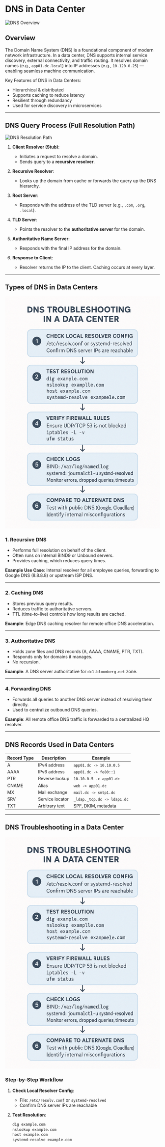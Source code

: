 # DNS in Data Center 

![DNS Overview](./assets/dns-overview.png)

## Overview

The Domain Name System (DNS) is a foundational component of modern network infrastructure. In a data center, DNS supports internal service discovery, external connectivity, and traffic routing. It resolves domain names (e.g., `app01.dc.local`) into IP addresses (e.g., `10.120.0.25`) — enabling seamless machine communication.

Key Features of DNS in Data Centers:
- Hierarchical & distributed
- Supports caching to reduce latency
- Resilient through redundancy
- Used for service discovery in microservices

---

## DNS Query Process (Full Resolution Path)

![DNS Resolution Path](./assets/dns-overview.png)

1. **Client Resolver (Stub)**:
   - Initiates a request to resolve a domain.
   - Sends query to a **recursive resolver**.

2. **Recursive Resolver**:
   - Looks up the domain from cache or forwards the query up the DNS hierarchy.

3. **Root Server**:
   - Responds with the address of the TLD server (e.g., `.com`, `.org`, `.local`).

4. **TLD Server**:
   - Points the resolver to the **authoritative server** for the domain.

5. **Authoritative Name Server**:
   - Responds with the final IP address for the domain.

6. **Response to Client**:
   - Resolver returns the IP to the client. Caching occurs at every layer.

---

## Types of DNS in Data Centers

![Types of DNS](https://github.com/razzazok24/Networking_CCNA/blob/main/images/ChatGPT%20Image%20Apr%2015,%202025,%2001_27_39%20AM.png)

### 1. Recursive DNS
- Performs full resolution on behalf of the client.
- Often runs on internal BIND9 or Unbound servers.
- Provides caching, which reduces query times.

**Example Use Case**: Internal resolver for all employee queries, forwarding to Google DNS (8.8.8.8) or upstream ISP DNS.

---

### 2. Caching DNS
- Stores previous query results.
- Reduces traffic to authoritative servers.
- TTL (time-to-live) controls how long results are cached.

**Example**: Edge DNS caching resolver for remote office DNS acceleration.

---

### 3. Authoritative DNS
- Holds zone files and DNS records (A, AAAA, CNAME, PTR, TXT).
- Responds only for domains it manages.
- No recursion.

**Example**: A DNS server authoritative for `dc1.bloomberg.net` zone.

---

### 4. Forwarding DNS
- Forwards all queries to another DNS server instead of resolving them directly.
- Used to centralize outbound DNS queries.

**Example**: All remote office DNS traffic is forwarded to a centralized HQ resolver.

---

## DNS Records Used in Data Centers

| Record Type | Description | Example |
|-------------|-------------|---------|
| A           | IPv4 address | `app01.dc -> 10.10.0.5` |
| AAAA        | IPv6 address | `app01.dc -> fe80::1` |
| PTR         | Reverse lookup | `10.10.0.5 -> app01.dc` |
| CNAME       | Alias | `web -> app01.dc` |
| MX          | Mail exchange | `mail.dc -> smtp1.dc` |
| SRV         | Service locator | `_ldap._tcp.dc -> ldap1.dc` |
| TXT         | Arbitrary text | SPF, DKIM, metadata |

---

## DNS Troubleshooting in a Data Center

![DNS Troubleshooting](https://raw.githubusercontent.com/razzazok24/Networking_CCNA/refs/heads/main/images/ChatGPT%20Image%20Apr%2015%2C%202025%2C%2001_27_39%20AM.png)

### Step-by-Step Workflow

1. **Check Local Resolver Config**:
   - File: `/etc/resolv.conf` or `systemd-resolved`
   - Confirm DNS server IPs are reachable

2. **Test Resolution**:
   ```bash
   dig example.com
   nslookup example.com
   host example.com
   systemd-resolve example.com
